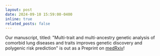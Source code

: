 ```yaml
---
layout: post
date: 2024-09-10 15:59:00-0400
inline: true
related_posts: false
---
```


Our manuscript, titled: "Multi-trait and multi-ancestry genetic analysis of comorbid lung diseases and traits improves genetic discovery and polygenic risk prediction" is out as a Preprint on [medRxiv](https://www.medrxiv.org/content/10.1101/2024.08.25.24312558v1)!
